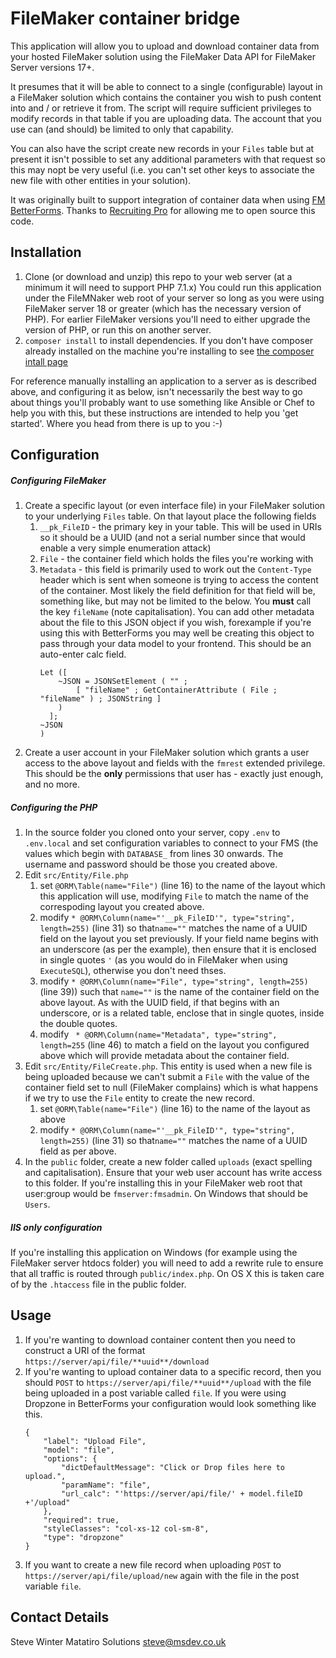 # FileMaker container bridge

This application will allow you to upload and download container data from your hosted FileMaker solution using the FileMaker Data API for FileMaker Server versions 17+.

It presumes that it will be able to connect to a single (configurable) layout in a FileMaker solution which contains the container you wish to push content into and / or retrieve it from. The script will require sufficient privileges to modify records in that table if you are uploading data. The account that you use can (and should) be limited to only that capability.

You can also have the script create new records in your `Files` table but at present it isn't possible to set any additional parameters with that request so this may nopt be very useful (i.e. you can't set other keys to associate the new file with other entities in your solution).

It was originally built to support integration of container data when using [FM BetterForms](https://fmbetterforms.com/). Thanks to [Recruiting Pro](http://recruitingprosoftware.com/) for allowing me to open source this code.

## Installation

1. Clone (or download and unzip) this repo to your web server (at a minimum it will need to support PHP 7.1.x) You could run this application under the FileMNaker web root of your server so long as you were using FileMaker server 18 or greater (which has the necessary version of PHP). For earlier FileMaker versions you'll need to either upgrade the version of PHP, or run this on another server.
2. `composer install` to install dependencies. If you don't have composer already installed on the machine you're installing to see [the composer intall page](https://getcomposer.org/download/)

For reference manually installing an application to a server as is described above, and configuring it as below, isn't necessarily the best way to go about things you'll probably want to use something like Ansible or Chef to help you with this, but these instructions are intended to help you 'get started'. Where you head from there is up to you :-) 
       
## Configuration

##### Configuring FileMaker
1. Create a specific layout (or even interface file) in your FileMaker solution to your underlying `Files` table. On that layout place the following fields
    1. `__pk_FileID` - the primary key in your table. This will be used in URIs so it should be a UUID (and not a serial number since that would enable a very simple enumeration attack)
    2. `File` - the container field which holds the files you're working with
    3. `Metadata` - this field is primarily used to work out the `Content-Type` header which is sent when someone is trying to access the content of the container. Most likely the field definition for that field will be, something like, but may not be limited to the below. You **must** call the key `fileName` (note capitalisation). You can add other metadata about the file to this JSON object if you wish, forexample if you're using this with BetterForms you may well be creating this object to pass through your data model to your frontend. This should be an auto-enter calc field.
        ```// FILE Info
        Let ([
            ~JSON = JSONSetElement ( "" ; 
                [ "fileName" ; GetContainerAttribute ( File ; "fileName" ) ; JSONString ] 
            ) 
          ]; 
        ~JSON
        )
2. Create a user account in your FileMaker solution which grants a user access to the above layout and fields with the `fmrest` extended privilege. This should be the **only** permissions that user has - exactly just enough, and no more.

##### Configuring the PHP
1. In the source folder you cloned onto your server, copy `.env` to `.env.local` and set configuration variables to connect to your FMS (the values which begin with `DATABASE_` from lines 30 onwards. The username and password should be those you created above.
2. Edit `src/Entity/File.php`
    1. set `@ORM\Table(name="File")` (line 16) to the name of the layout which this application will use, modifying `File` to match the name of the correspoding layout you created above.
    2. modify `* @ORM\Column(name="'__pk_FileID'", type="string", length=255)` (line 31) so that`name=""` matches the name of a UUID field on the layout you set previously. If your field name begins with an underscore (as per the example), then ensure that it is enclosed in single quotes `'` (as you would do in FileMaker when using `ExecuteSQL`), otherwise you don't need thses.
    3. modify `* @ORM\Column(name="File", type="string", length=255)` (line 39)) such that `name=""` is the name of the container field on the above layout. As with the UUID field, if that begins with an underscore, or is a related table, enclose that in single quotes, inside the double quotes.
    4. modify ` * @ORM\Column(name="Metadata", type="string", length=255` (line 46) to match a field on the layout you configured above which will provide metadata about the container field.
3. Edit `src/Entity/FileCreate.php`. This entity is used when a new file is being uploaded because we can't submit a `File` with the value of the container field set to null (FileMaker complains) which is what happens if we try to use the `File` entity to create the new record.
    1. set `@ORM\Table(name="File")` (line 16) to the name of the layout as above
    2. modify `* @ORM\Column(name="'__pk_FileID'", type="string", length=255)` (line 31) so that`name=""` matches the name of a UUID field as per above.
4. In the `public` folder, create a new folder called `uploads` (exact spelling and capitalisation). Ensure that your web user account has write access to this folder. If you're installing this in your FileMaker web root that user:group would be `fmserver:fmsadmin`. On Windows that should be `Users`.         
     
 ##### IIS only configuration
If you're installing this application on Windows (for example using the FileMaker server htdocs folder) you will need to add a rewrite rule to ensure that all traffic is routed through `public/index.php`. On OS X this is taken care of by the `.htaccess` file in the public folder.   
        
## Usage ##        

1. If you're wanting to download container content then you need to construct a URI of the format
    `https://server/api/file/**uuid**/download`
2. If you're wanting to upload container data to a specific record, then you should `POST` to `https://server/api/file/**uuid**/upload` with the file being uploaded in a post variable called `file`.  If you were using Dropzone in BetterForms your configuration would look something like this.
   ```
   {
       "label": "Upload File",
       "model": "file",
       "options": {
           "dictDefaultMessage": "Click or Drop files here to upload.",
           "paramName": "file",
           "url_calc": "'https://server/api/file/' + model.fileID +'/upload"
       },
       "required": true,
       "styleClasses": "col-xs-12 col-sm-8",
       "type": "dropzone"
   }   
3. If you want to create a new file record when uploading `POST` to `https://server/api/file/upload/new` again with the file in the post variable `file`.

## Contact Details
Steve Winter
Matatiro Solutions
steve@msdev.co.uk

